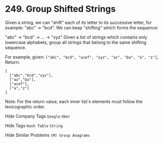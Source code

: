 # 249. Group Shifted Strings
Given a string, we can "shift" each of its letter to its successive letter, for example: "abc" -> "bcd". We can keep "shifting" which forms the sequence:

"abc" -> "bcd" -> ... -> "xyz"
Given a list of strings which contains only lowercase alphabets, group all strings that belong to the same shifting sequence.

For example, given: ```["abc", "bcd", "acef", "xyz", "az", "ba", "a", "z"]```, 
Return:
```
[
  ["abc","bcd","xyz"],
  ["az","ba"],
  ["acef"],
  ["a","z"]
]
```
Note: For the return value, each inner list's elements must follow the lexicographic order.

Hide Company Tags ```Google``` ```Uber```

Hide Tags ```Hash Table``` ```String```

Hide Similar Problems ```(M) Group Anagrams```

